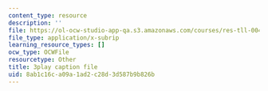 ```yaml
---
content_type: resource
description: ''
file: https://ol-ocw-studio-app-qa.s3.amazonaws.com/courses/res-tll-004-stem-concept-videos-fall-2013/8ab1c16ca09a1ad2c28d3d587b9b826b_JGeTcRfKgBo.srt
file_type: application/x-subrip
learning_resource_types: []
ocw_type: OCWFile
resourcetype: Other
title: 3play caption file
uid: 8ab1c16c-a09a-1ad2-c28d-3d587b9b826b
---
```


